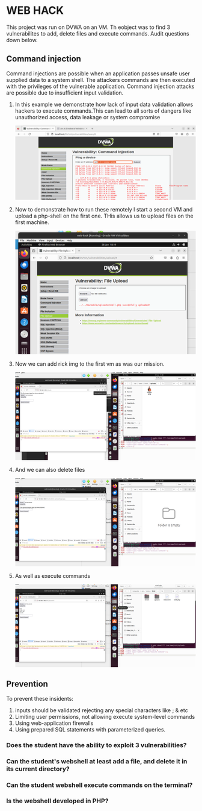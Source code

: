# WEB HACK

This project was run on DVWA on an VM. Th eobject was to find 3 vulnerabilites to add, delete files and execute commands. Audit questions down below.

## Command injection

Command injections are possible when an application passes unsafe user supplied data to a system shell. The attackers commands are then executed with the privileges of the vulnerable application. Command injection attacks are possible due to insufficient input validation.

1. In this example we demonstrate how lack of input data validation allows hackers to execute commands.This can lead to all sorts of dangers like unauthorized access, data leakage or system compromise

   ![](web-hack-command_injection.png "web-hack-command_injection.png")

2. Now to demonstrate how to run these remotely I start a second VM and upload a php-shell on the first one. THis allows us to upload files on the first machine.

   ![](web-hack-shell-upload.png "web-hack-shell-upload.png")

3. Now we can add rick img to the first vm as was our mission.

   ![](web-hack-rick-added.png "web-hack-rick-added.png")

4. And we can also delete files

   ![](web-hack-delete-files.png "web-hack-delete-files.png")

5. As well as execute commands

   ![](web-hack-execute-commands.png "web-hack-execute-commands.png")

##

## Prevention

To prevent these insidents:

1. inputs should be validated rejecting any special characters like ; & etc
2. Limiting user permissions, not allowing execute system-level commands
3. Using web-application firewalls
4. Using prepared SQL statements with parameterized queries.

### Does the student have the ability to exploit 3 vulnerabilities?

### Can the student's webshell at least add a file, and delete it in its current directory?

### Can the student webshell execute commands on the terminal?

### Is the webshell developed in PHP?
